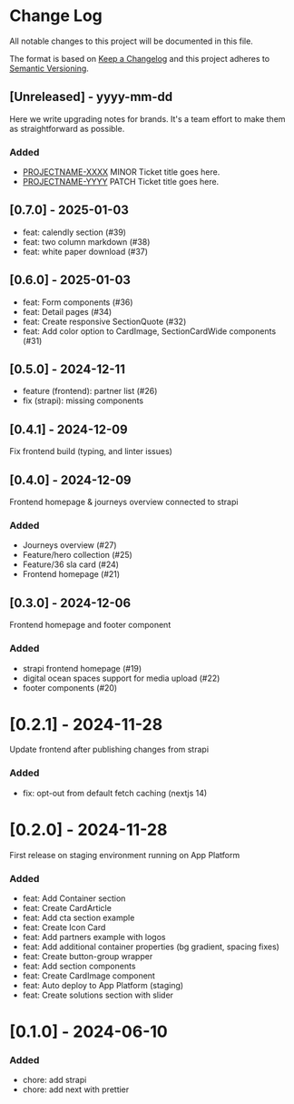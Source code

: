 # Change Log
All notable changes to this project will be documented in this file.
 
The format is based on [Keep a Changelog](http://keepachangelog.com/)
and this project adheres to [Semantic Versioning](http://semver.org/).
 
## [Unreleased] - yyyy-mm-dd
 
Here we write upgrading notes for brands. It's a team effort to make them as
straightforward as possible.
 
### Added
- [PROJECTNAME-XXXX](http://tickets.projectname.com/browse/PROJECTNAME-XXXX)
  MINOR Ticket title goes here.
- [PROJECTNAME-YYYY](http://tickets.projectname.com/browse/PROJECTNAME-YYYY)
  PATCH Ticket title goes here.

## [0.7.0] - 2025-01-03

- feat: calendly section (#39)
- feat: two column markdown (#38)
- feat: white paper download (#37)

## [0.6.0] - 2025-01-03

- feat: Form components (#36)
- feat: Detail pages (#34)
- feat: Create responsive SectionQuote (#32)
- feat: Add color option to CardImage, SectionCardWide components (#31)

## [0.5.0] - 2024-12-11

- feature (frontend): partner list (#26)
- fix (strapi): missing components

## [0.4.1] - 2024-12-09

Fix frontend build (typing, and linter issues)

## [0.4.0] - 2024-12-09

Frontend homepage & journeys overview connected to strapi

### Added
- Journeys overview (#27)
- Feature/hero collection (#25)
- Feature/36 sla card (#24)
- Frontend homepage (#21)

## [0.3.0] - 2024-12-06

Frontend homepage and footer component

### Added
- strapi frontend homepage (#19)
- digital ocean spaces support for media upload (#22)
- footer components (#20)

# [0.2.1] - 2024-11-28
 
Update frontend after publishing changes from strapi
 
### Added

- fix: opt-out from default fetch caching (nextjs 14)

# [0.2.0] - 2024-11-28
 
First release on staging environment running on App Platform
 
### Added

- feat: Add Container section
- feat: Create CardArticle
- feat: Add cta section example
- feat: Create Icon Card
- feat: Add partners example with logos
- feat: Add additional container properties (bg gradient, spacing fixes)
- feat: Create button-group wrapper
- feat: Add section components
- feat: Create CardImage component
- feat: Auto deploy to App Platform (staging)
- feat: Create solutions section with slider

# [0.1.0] - 2024-06-10

### Added

- chore: add strapi
- chore: add next with prettier

